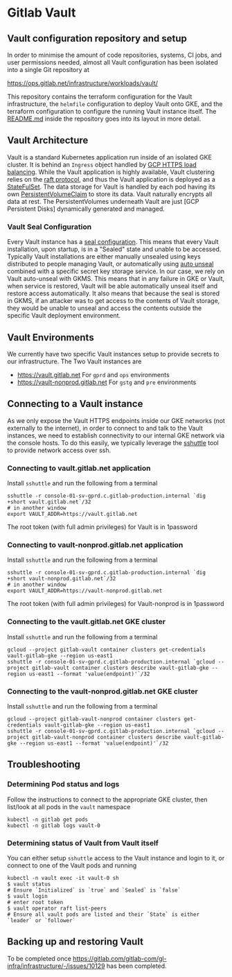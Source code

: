 # Gitlab Vault

## Vault configuration repository and setup
In order to minimise the amount of code repositories, systems, CI jobs, and user permissions needed, almost all Vault configuration has been isolated into a single Git repository at

https://ops.gitlab.net/infrastructure/workloads/vault/

This repository contains the terraform configuration for the Vault infrastructure, the `helmfile` configuration to deploy Vault onto GKE, and the terraform configuration to configure
the running Vault instance itself. The [README.md](https://ops.gitlab.net/infrastructure/workloads/vault/-/blob/master/README.md) inside the repository goes into its layout in more detail.

## Vault Architecture
Vault is a standard Kubernetes application run inside of an isolated GKE cluster. It is behind an `Ingress` object handled by [GCP HTTPS load balancing](https://cloud.google.com/load-balancing/docs/https). While the Vault application is highly available, Vault clustering relies on the [raft protocol](https://raft.github.io/), and thus the Vault application is deployed as a [StateFulSet](https://kubernetes.io/docs/concepts/workloads/controllers/statefulset/). The data storage for Vault is handled by each pod having its own [PersistentVolumeClaim](https://kubernetes.io/docs/concepts/storage/persistent-volumes/) to store its data. Vault naturally encrypts all data at rest. The PersistentVolumes underneath Vault are just [GCP Persistent Disks] dynamically generated and managed.

### Vault Seal Configuration
Every Vault instance has a [seal configuration](https://www.vaultproject.io/docs/concepts/seal). This means that every Vault installation, upon startup, is in a "Sealed" state and unable to be accessed. Typically Vault installations are either manually unsealed using keys distributed to people managing Vault, or automatically using [auto unseal](https://www.vaultproject.io/docs/concepts/seal#auto-unseal) combined with a specific secret key storage service. In our case, we rely on Vault auto-unseal with GKMS. This means that in any failure in GKE or Vault, when service is restored, Vault will be able automatically unseal itself and restore access automatically. It also means that because the seal is stored in GKMS, if an attacker was to get access to the contents of Vault storage, they would be unable to unseal and access the contents outside the specific Vault deployment environment.

## Vault Environments
We currently have two specific Vault instances setup to provide secrets to our infrastructure. The Two Vault instances are

* https://vault.gitlab.net For `gprd` and `ops` environments
* https://vault-nonprod.gitlab.net For `gstg` and `pre` environments

## Connecting to a Vault instance
As we only expose the Vault HTTPS endpoints inside our GKE networks (not externally to the internet), in order to connect to and talk to the Vault instances, we need to establish connectivity to our internal GKE network via the console hosts. To do this easily, we typically leverage the [sshuttle](https://github.com/sshuttle/sshuttle) tool to provide network access over ssh.

### Connecting to vault.gitlab.net application
Install `sshuttle` and run the following from a terminal
```shell
sshuttle -r console-01-sv-gprd.c.gitlab-production.internal `dig +short vault.gitlab.net`/32
# in another window
export VAULT_ADDR=https://vault.gitlab.net
```

The root token (with full admin privileges) for Vault is in 1password

### Connecting to vault-nonprod.gitlab.net application
Install `sshuttle` and run the following from a terminal
```shell
sshuttle -r console-01-sv-gprd.c.gitlab-production.internal `dig +short vault-nonprod.gitlab.net`/32
# in another window
export VAULT_ADDR=https://vault-nonprod.gitlab.net
```

The root token (with full admin privileges) for Vault-nonprod is in 1password

### Connecting to the vault.gitlab.net GKE cluster
Install `sshuttle` and run the following from a terminal
```shell
gcloud --project gitlab-vault container clusters get-credentials vault-gitlab-gke --region us-east1
sshuttle -r console-01-sv-gprd.c.gitlab-production.internal `gcloud --project gitlab-vault container clusters describe vault-gitlab-gke --region us-east1 --format 'value(endpoint)'`/32
```

### Connecting to the vault-nonprod.gitlab.net GKE cluster
Install `sshuttle` and run the following from a terminal
```shell
gcloud --project gitlab-vault-nonprod container clusters get-credentials vault-gitlab-gke --region us-east1
sshuttle -r console-01-sv-gprd.c.gitlab-production.internal `gcloud --project gitlab-vault-nonprod container clusters describe vault-gitlab-gke --region us-east1 --format 'value(endpoint)'`/32
```

## Troubleshooting
### Determining Pod status and logs
Follow the instructions to connect to the appropriate GKE cluster, then list/look at all pods in the `vault` namespace
```shell
kubectl -n gitlab get pods
kubectl -n gitlab logs vault-0
```

### Determining status of Vault from Vault itself
You can either setup `sshuttle` access to the Vault instance and login to it, or connect to one of the Vault pods and running 
```
kubectl -n vault exec -it vault-0 sh
$ vault status
# Ensure `Initialized` is `true` and `Sealed` is `false`
$ vault login
# enter root token
$ vault operator raft list-peers
# Ensure all vault pods are listed and their `State` is either `leader` or `follower`
```

## Backing up and restoring Vault
To be completed once https://gitlab.com/gitlab-com/gl-infra/infrastructure/-/issues/10129 has been completed.
